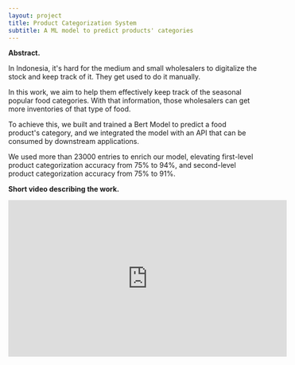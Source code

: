 ```yaml
---
layout: project
title: Product Categorization System
subtitle: A ML model to predict products' categories
---
```

<script src="https://cdn.mathjax.org/mathjax/latest/MathJax.js?config=TeX-AMS-MML_HTMLorMML" type="text/javascript"></script>

**Abstract.**<br/>

In Indonesia, it's hard for the medium and small wholesalers to digitalize the stock and keep track of it. They get used to do it manually.

In this work, we aim to help them effectively keep track of the seasonal popular food categories. With that information, those wholesalers can get more inventories of that type of food.

To achieve this, we built and trained a Bert Model to predict a food product's category, and we integrated the model with an API that can be consumed by downstream applications.

We used more than 23000 entries to enrich our model, elevating first-level product categorization accuracy from 75% to 94%, and
second-level product categorization accuracy from 75% to 91%.




**Short video describing the work.** <br/>
<iframe width="560" height="315" src="https://www.youtube.com/embed/1mrE9ExhXA8" frameborder="0" allowfullscreen></iframe>
